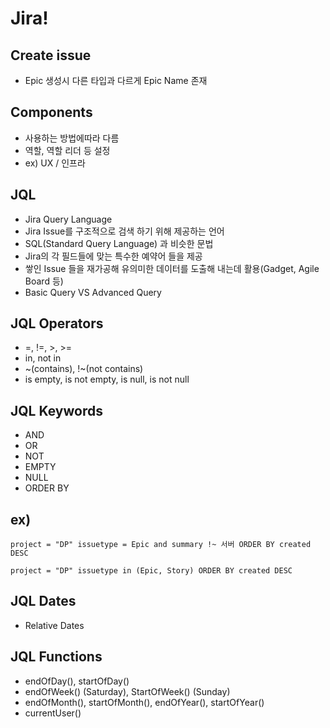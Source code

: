 # Jira!

## Create issue
- Epic 생성시 다른 타입과 다르게 Epic Name 존재

## Components
- 사용하는 방법에따라 다름
- 역할, 역할 리더 등 설정
- ex) UX / 인프라

## JQL
- Jira Query Language
- Jira Issue를 구조적으로 검색 하기 위해 제공하는 언어
- SQL(Standard Query Language) 과 비슷한 문법
- Jira의 각 필드들에 맞는 특수한 예약어 들을 제공
- 쌓인 Issue 들을 재가공해 유의미한 데이터를 도출해 내는데 활용(Gadget, Agile Board 등)
- Basic Query VS Advanced Query

## JQL Operators
- =, !=, >, >=
- in, not in
- ~(contains), !~(not contains)
- is empty, is not empty, is null, is not null

## JQL Keywords
- AND
- OR
- NOT
- EMPTY
- NULL
- ORDER BY

## ex)
```JQL
project = "DP" issuetype = Epic and summary !~ 서버 ORDER BY created DESC

project = "DP" issuetype in (Epic, Story) ORDER BY created DESC
```

## JQL Dates
- Relative Dates

## JQL Functions
- endOfDay(), startOfDay()
- endOfWeek() (Saturday), StartOfWeek() (Sunday)
- endOfMonth(), startOfMonth(), endOfYear(), startOfYear()
- currentUser()